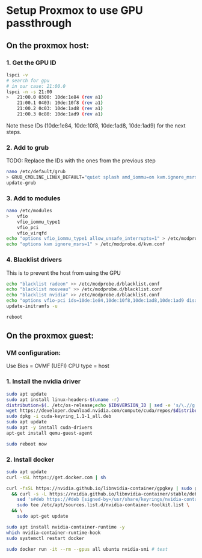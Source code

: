 # Setup Proxmox to use GPU passthrough

## On the proxmox host:

### 1. Get the GPU ID

```bash
lspci -v
# search for gpu
# in our case: 21:00.0
lspci -n -s 21:00
>   21:00.0 0300: 10de:1e84 (rev a1)
    21:00.1 0403: 10de:10f8 (rev a1)
    21:00.2 0c03: 10de:1ad8 (rev a1)
    21:00.3 0c80: 10de:1ad9 (rev a1)
```

Note these IDs (10de:1e84, 10de:10f8, 10de:1ad8, 10de:1ad9) for the next steps.

### 2. Add to grub

TODO: Replace the IDs with the ones from the previous step

```bash
nano /etc/default/grub
> GRUB_CMDLINE_LINUX_DEFAULT="quiet splash amd_iommu=on kvm.ignore_msrs=1 vfio-pci.ids=10de:1e84,10de:10f8,10de:1ad8,10de:1ad9"
update-grub
```

### 3. Add to modules

```bash
nano /etc/modules
>   vfio
    vfio_iommu_type1
    vfio_pci
    vfio_virqfd
echo "options vfio_iommu_type1 allow_unsafe_interrupts=1" > /etc/modprobe.d/iommu_unsafe_interrupts.conf
echo "options kvm ignore_msrs=1" > /etc/modprobe.d/kvm.conf
```

### 4. Blacklist drivers

This is to prevent the host from using the GPU

```bash
echo "blacklist radeon" >> /etc/modprobe.d/blacklist.conf
echo "blacklist nouveau" >> /etc/modprobe.d/blacklist.conf
echo "blacklist nvidia" >> /etc/modprobe.d/blacklist.conf
echo "options vfio-pci ids=10de:1e84,10de:10f8,10de:1ad8,10de:1ad9 disable_vga=1"> /etc/modprobe.d/vfio.conf
update-initramfs -u

reboot
```

## On the proxmox guest:

### VM configuration:

Use Bios = OVMF (UEFI)
CPU type = host

### 1. Install the nvidia driver

```bash
sudo apt update
sudo apt install linux-headers-$(uname -r)
distribution=$(. /etc/os-release;echo $ID$VERSION_ID | sed -e 's/\.//g')
wget https://developer.download.nvidia.com/compute/cuda/repos/$distribution/x86_64/cuda-keyring_1.1-1_all.deb
sudo dpkg -i cuda-keyring_1.1-1_all.deb
sudo apt update
sudo apt -y install cuda-drivers
apt-get install qemu-guest-agent

sudo reboot now
```

### 2. Install docker

```bash
sudo apt update
curl -sSL https://get.docker.com | sh

curl -fsSL https://nvidia.github.io/libnvidia-container/gpgkey | sudo gpg --dearmor -o /usr/share/keyrings/nvidia-container-toolkit-keyring.gpg \
  && curl -s -L https://nvidia.github.io/libnvidia-container/stable/deb/nvidia-container-toolkit.list | \
    sed 's#deb https://#deb [signed-by=/usr/share/keyrings/nvidia-container-toolkit-keyring.gpg] https://#g' | \
    sudo tee /etc/apt/sources.list.d/nvidia-container-toolkit.list \
  && \
    sudo apt-get update

sudo apt install nvidia-container-runtime -y
which nvidia-container-runtime-hook
sudo systemctl restart docker

sudo docker run -it --rm --gpus all ubuntu nvidia-smi # test
```
